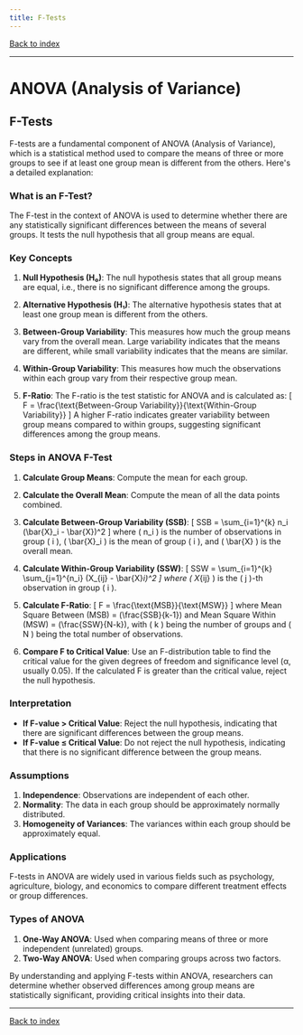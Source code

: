 ```yaml
---
title: F-Tests
---
```


[Back to index](index.html)

---
# ANOVA (Analysis of Variance)
## F-Tests

F-tests are a fundamental component of ANOVA (Analysis of Variance), which is a statistical method used to compare the means of three or more groups to see if at least one group mean is different from the others. Here's a detailed explanation:

### What is an F-Test?

The F-test in the context of ANOVA is used to determine whether there are any statistically significant differences between the means of several groups. It tests the null hypothesis that all group means are equal. 

### Key Concepts

1. **Null Hypothesis (H₀)**: The null hypothesis states that all group means are equal, i.e., there is no significant difference among the groups.
   
2. **Alternative Hypothesis (H₁)**: The alternative hypothesis states that at least one group mean is different from the others.

3. **Between-Group Variability**: This measures how much the group means vary from the overall mean. Large variability indicates that the means are different, while small variability indicates that the means are similar.

4. **Within-Group Variability**: This measures how much the observations within each group vary from their respective group mean.

5. **F-Ratio**: The F-ratio is the test statistic for ANOVA and is calculated as:
   \[
   F = \frac{\text{Between-Group Variability}}{\text{Within-Group Variability}}
   \]
   A higher F-ratio indicates greater variability between group means compared to within groups, suggesting significant differences among the group means.

### Steps in ANOVA F-Test

1. **Calculate Group Means**: Compute the mean for each group.

2. **Calculate the Overall Mean**: Compute the mean of all the data points combined.

3. **Calculate Between-Group Variability (SSB)**:
   \[
   SSB = \sum_{i=1}^{k} n_i (\bar{X}_i - \bar{X})^2
   \]
   where \( n_i \) is the number of observations in group \( i \), \( \bar{X}_i \) is the mean of group \( i \), and \( \bar{X} \) is the overall mean.

4. **Calculate Within-Group Variability (SSW)**:
   \[
   SSW = \sum_{i=1}^{k} \sum_{j=1}^{n_i} (X_{ij} - \bar{X}_i)^2
   \]
   where \( X_{ij} \) is the \( j \)-th observation in group \( i \).

5. **Calculate F-Ratio**:
   \[
   F = \frac{\text{MSB}}{\text{MSW}}
   \]
   where Mean Square Between (MSB) = \(\frac{SSB}{k-1}\) and Mean Square Within (MSW) = \(\frac{SSW}{N-k}\), with \( k \) being the number of groups and \( N \) being the total number of observations.

6. **Compare F to Critical Value**: Use an F-distribution table to find the critical value for the given degrees of freedom and significance level (α, usually 0.05). If the calculated F is greater than the critical value, reject the null hypothesis.

### Interpretation

- **If F-value > Critical Value**: Reject the null hypothesis, indicating that there are significant differences between the group means.
- **If F-value ≤ Critical Value**: Do not reject the null hypothesis, indicating that there is no significant difference between the group means.

### Assumptions

1. **Independence**: Observations are independent of each other.
2. **Normality**: The data in each group should be approximately normally distributed.
3. **Homogeneity of Variances**: The variances within each group should be approximately equal.

### Applications

F-tests in ANOVA are widely used in various fields such as psychology, agriculture, biology, and economics to compare different treatment effects or group differences.

### Types of ANOVA

1. **One-Way ANOVA**: Used when comparing means of three or more independent (unrelated) groups.
2. **Two-Way ANOVA**: Used when comparing groups across two factors.

By understanding and applying F-tests within ANOVA, researchers can determine whether observed differences among group means are statistically significant, providing critical insights into their data.

---
[Back to index](index.html)
